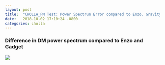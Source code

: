 ```yaml
---
layout: post
title:  "CHOLLA_PM Test: Power Spectrum Error compared to Enzo. Gravity in Riemann solver"
date:   2018-10-02 17:10:24 -0800
categories: cholla
---
```


### Difference in DM power spectrum compared to Enzo and Gadget




<img src="{{ site.url }}assets/images/power_error_dm_cholla_kdk_variabledt.png">
